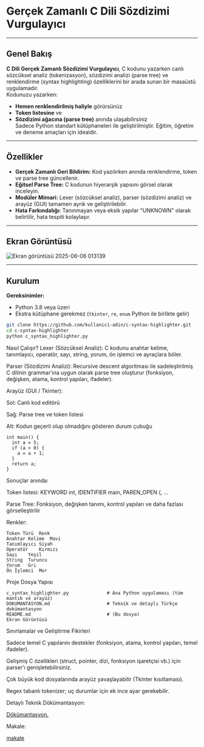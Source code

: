 # Gerçek Zamanlı C Dili Sözdizimi Vurgulayıcı



---

##  Genel Bakış

**C Dili Gerçek Zamanlı Sözdizimi Vurgulayıcı**, C kodunu yazarken canlı sözcüksel analiz (tokenizasyon), sözdizimi analizi (parse tree) ve renklendirme (syntax highlighting) özelliklerini bir arada sunan bir masaüstü uygulamadır.  
Kodunuzu yazarken:
- **Hemen renklendirilmiş haliyle** görürsünüz
- **Token listesine** ve
- **Sözdizimi ağacına (parse tree)** anında ulaşabilirsiniz  
Sadece Python standart kütüphaneleri ile geliştirilmiştir. Eğitim, öğretim ve deneme amaçları için idealdir.

---

##  Özellikler

- **Gerçek Zamanlı Geri Bildirim:** Kod yazılırken anında renklendirme, token ve parse tree güncellenir.
- **Eğitsel Parse Tree:** C kodunun hiyerarşik yapısını görsel olarak inceleyin.
- **Modüler Mimari:** Lexer (sözcüksel analiz), parser (sözdizimi analiz) ve arayüz (GUI) tamamen ayrık ve geliştirilebilir.
- **Hata Farkındalığı:** Tanınmayan veya eksik yapılar "UNKNOWN" olarak belirtilir, hata tespiti kolaylaşır.

---

##  Ekran Görüntüsü

![Ekran görüntüsü 2025-06-06 013139](https://github.com/user-attachments/assets/827fa025-b00d-475a-8c20-774b13052d0a)


---

##  Kurulum

**Gereksinimler:**  
- Python 3.8 veya üzeri  
- Ekstra kütüphane gerekmez (`tkinter`, `re`, `enum` Python ile birlikte gelir)

```bash
git clone https://github.com/kullanici-adin/c-syntax-highlighter.git
cd c-syntax-highlighter
python c_syntax_highlighter.py
```

Nasıl Çalışır?
Lexer (Sözcüksel Analiz):
C kodunu anahtar kelime, tanımlayıcı, operatör, sayı, string, yorum, ön işlemci ve ayraçlara böler.

Parser (Sözdizimi Analizi):
Recursive descent algoritması ile sadeleştirilmiş C dilinin grammar’ına uygun olarak parse tree oluşturur (fonksiyon, değişken, atama, kontrol yapıları, ifadeler).

Arayüz (GUI / Tkinter):

Sol: Canlı kod editörü

Sağ: Parse tree ve token listesi


Alt: Kodun geçerli olup olmadığını gösteren durum çubuğu

```
int main() {
  int a = 5;
  if (a > 0) {
    a = a + 1;
  }
  return a;
}
```

Sonuçlar anında:

Token listesi: KEYWORD int, IDENTIFIER main, PAREN_OPEN (, ...

Parse Tree: Fonksiyon, değişken tanımı, kontrol yapıları ve daha fazlası görselleştirilir


Renkler:
```
Token Türü	Renk
Anahtar Kelime	Mavi
Tanımlayıcı	Siyah
Operatör	Kırmızı
Sayı	Yeşil
String	Turuncu
Yorum	Gri
Ön İşlemci	Mor
```

Proje Dosya Yapısı
```
c_syntax_highlighter.py              # Ana Python uygulaması (tüm mantık ve arayüz)
DOKUMANTASYON.md                     # Teknik ve detaylı Türkçe dokümantasyon
README.md                            # (Bu dosya)
Ekran Görüntüsü                      
```

Sınırlamalar ve Geliştirme Fikirleri

Sadece temel C yapılarını destekler (fonksiyon, atama, kontrol yapıları, temel ifadeler).

Gelişmiş C özellikleri (struct, pointer, dizi, fonksiyon işaretçisi vb.) için parser’ı genişletebilirsiniz.

Çok büyük kod dosyalarında arayüz yavaşlayabilir (Tkinter kısıtlaması).

Regex tabanlı tokenizer; uç durumlar için ek ince ayar gerekebilir.


 Detaylı Teknik Dökümantasyon:

[Dökümantasyon.](DOKUMANTASYON.md)


Makale:

[makale](https://medium.com/@durhasanyazgan/d240f9f3d6b6)
